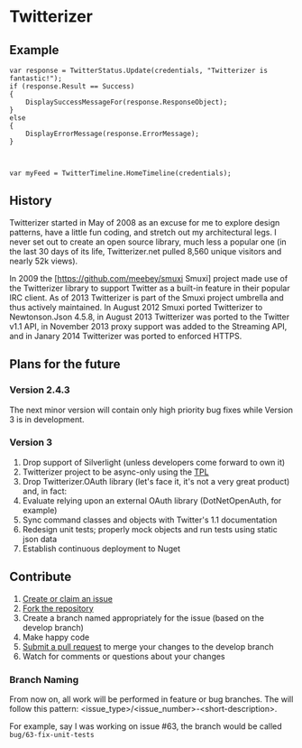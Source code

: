 Twitterizer
==========
Example
-------
	var response = TwitterStatus.Update(credentials, "Twitterizer is fantastic!");
	if (response.Result == Success)
	{
		DisplaySuccessMessageFor(response.ResponseObject);
	}
	else
	{
		DisplayErrorMessage(response.ErrorMessage);
	}



	var myFeed = TwitterTimeline.HomeTimeline(credentials);

History
-------
Twitterizer started in May of 2008 as an excuse for me to explore design patterns, have a little fun coding, and stretch out my architectural legs. I never set out to create an open source library, much less a popular one (in the last 30 days of its life, Twitterizer.net pulled 8,560 unique visitors and nearly 52k views). 

In 2009 the [https://github.com/meebey/smuxi Smuxi] project made use of the Twitterizer library to support Twitter as a built-in feature in their popular IRC client. As of 2013 Twitterizer is part of the Smuxi project umbrella and thus actively maintained. In August 2012 Smuxi ported Twitterizer to Newtonson.Json 4.5.8, in August 2013 Twitterizer was ported to the Twitter v1.1 API, in November 2013 proxy support was added to the Streaming API, and in Janary 2014 Twitterizer was ported to enforced HTTPS.

Plans for the future
---------

### Version 2.4.3
The next minor version will contain only high priority bug fixes while Version 3 is in development.

### Version 3
1. Drop support of Silverlight (unless developers come forward to own it)
2. Twitterizer project to be async-only using the [TPL](http://msdn.microsoft.com/en-us/library/dd460717.aspx)
3. Drop Twitterizer.OAuth library (let's face it, it's not a very great product) and, in fact:
4. Evaluate relying upon an external OAuth library (DotNetOpenAuth, for example)
5. Sync command classes and objects with Twitter's 1.1 documentation
6. Redesign unit tests; properly mock objects and run tests using static json data
7. Establish continuous deployment to Nuget

Contribute
---------

1. [Create or claim an issue](https://github.com/Twitterizer/Twitterizer/issues)
2. [Fork the repository](https://help.github.com/articles/fork-a-repo/)
3. Create a branch named appropriately for the issue (based on the develop branch)
4. Make happy code
5. [Submit a pull request](https://help.github.com/articles/using-pull-requests/) to merge your changes to the develop branch
6. Watch for comments or questions about your changes

### Branch Naming
From now on, all work will be performed in feature or bug branches. The will follow this pattern: \<issue_type>/\<issue_number>-\<short-description>.

For example, say I was working on issue #63, the branch would be called `bug/63-fix-unit-tests`
